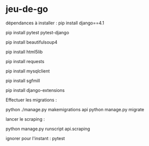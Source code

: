 # jeu-de-go

dépendances à installer :
pip install django==4.1

pip install pytest pytest-django

pip install beautifulsoup4

pip install html5lib

pip install requests

pip install mysqlclient

pip install sgfmill

pip install django-extensions

Effectuer les migrations :

python ./manage.py makemigrations api
python manage.py migrate

lancer le scraping :

python manage.py runscript api.scraping

ignorer pour l'instant :
pytest
